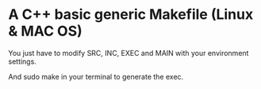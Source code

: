 # A C++ basic generic Makefile (Linux & MAC OS)


You just have to modify SRC, INC, EXEC and MAIN with your environment settings.

And sudo make in your terminal to generate the exec.


